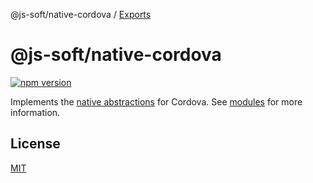 @js-soft/native-cordova / [Exports](modules.md)

# @js-soft/native-cordova

[![npm version](https://badge.fury.io/js/@js-soft%2fnative-cordova.svg)](https://www.npmjs.com/package/@js-soft/native-cordova)

Implements the [native abstractions](https://www.npmjs.com/package/@js-soft/native-abstractions) for Cordova. See [modules](./docs/./modules.md) for more information.

## License

[MIT](LICENSE)
